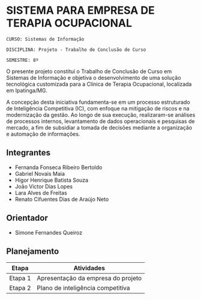 #  SISTEMA PARA EMPRESA DE TERAPIA OCUPACIONAL

`CURSO: Sistemas de Informação`

`DISCIPLINA: Projeto - Trabalho de Conclusão de Curso`

`SEMESTRE: 8º`

O presente projeto constitui o Trabalho de Conclusão de Curso em Sistemas de Informação e objetiva o desenvolvimento de uma solução tecnológica customizada para a Clínica de Terapia Ocupacional, localizada em Ipatinga/MG. 

A concepção desta iniciativa fundamenta-se em um processo estruturado de Inteligência Competitiva (IC), com enfoque na mitigação de riscos e na modernização da gestão. Ao longo de sua execução, realizaram-se análises de processos internos, levantamento de dados operacionais e pesquisas de mercado, a fim de subsidiar a tomada de decisões mediante a organização e automação de informações.

## Integrantes

* Fernanda Fonseca Ribeiro Bertoldo 
* Gabriel Novais Maia
* Higor Henrique Batista Souza
* João Victor Dias Lopes 
* Lara Alves de Freitas
* Renato Cifuentes Dias de Araújo Neto


## Orientador

* Simone Fernandes Queiroz

## Planejamento

| Etapa | Atividades |
|---|---|
| Etapa 1 | Apresentação da empresa do projeto |
| Etapa 2 | Plano de inteligência competitiva |
